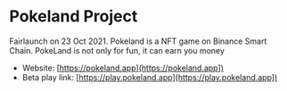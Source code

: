 # Pokeland Project
Fairlaunch on 23 Oct 2021. Pokeland is a NFT game on Binance Smart Chain. PokeLand is not only for fun, it can earn you money

- Website: [https://pokeland.app](https://pokeland.app])
- Beta play link: [https://play.pokeland.app](https://play.pokeland.app])